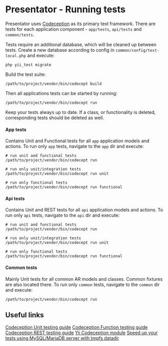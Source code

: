 Presentator - Running tests
======================================================================

Presentator uses [Codeception](http://codeception.com/) as its primary test framework.
There are tests for each application component - `app/tests`, `api/tests` and `common/tests`.

Tests require an additional database, which will be cleaned up between tests.
Create a new database according to config in `common/config/test-local.php` and execute:

```
php yii_test migrate
```

Build the test suite:
```
/path/to/project/vendor/bin/codecept build
```

Then all applications tests can be started by running:
```
/path/to/project/vendor/bin/codecept run
```

Keep your tests always up to date. If a class, or functionality is deleted, corresponding tests should be deleted as well.

#### App tests
Contains Unit and Functional tests for all `app` application models and actions.
To run only `app` tests, navigate to the `app` dir and execute:
```
# run unit and functional tests
/path/to/project/vendor/bin/codecept run

# run only unit/integration tests
/path/to/project/vendor/bin/codecept run unit

# run only functional tests
/path/to/project/vendor/bin/codecept run functional
```

#### Api tests
Contains Unit and REST tests for all `api` application models and actions.
To run only `api` tests, navigate to the `api` dir and execute:
```
# run unit and functional tests
/path/to/project/vendor/bin/codecept run

# run only unit/integration tests
/path/to/project/vendor/bin/codecept run unit

# run only functional tests
/path/to/project/vendor/bin/codecept run functional
```

#### Common tests
Mainly Unit tests for all common AR models and classes.
Common fixtures are also located there.
To run only `common` tests, navigate to the `common` dir and execute:
```
/path/to/project/vendor/bin/codecept run
```

## Useful links
[Codeception Unit testing guide](http://codeception.com/docs/05-UnitTests)
[Codeception Function testing guide](http://codeception.com/docs/04-FunctionalTests)
[Codeception REST testing guide](http://codeception.com/docs/10-WebServices#REST)
[Yii Codeception module](http://codeception.com/for/yii)
[Speed up your tests using MySQL/MariaDB server with tmpfs datadir](https://github.com/martingeorg/tmpfs-mysql)
